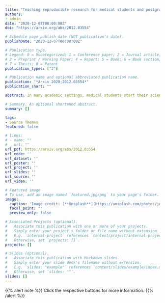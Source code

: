 ```yaml
---
title: "Teaching reproducible research for medical students and postgraduate pharmaceutical scientists"
authors:
- admin
date: "2020-12-07T00:00:00Z"
doi: "https://arxiv.org/abs/2012.03554"

# Schedule page publish date (NOT publication's date).
publishDate: "2020-12-07T00:00:00Z"

# Publication type.
# Legend: 0 = Uncategorized; 1 = Conference paper; 2 = Journal article;
# 3 = Preprint / Working Paper; 4 = Report; 5 = Book; 6 = Book section;
# 7 = Thesis; 8 = Patent
publication_types: ["2"]

# Publication name and optional abbreviated publication name.
publication: "*Arxiv 2020;2012.03554*"
publication_short: ""

abstract: In many academic settings, medical students start their scientific work already during their studies. Like at our institution, they often work in interdisciplinary teams with more or less experienced (postgraduate) researchers of pharmaceutical sciences, natural sciences in general, or biostatistics. All of them should be taught good research practices as an integral part of their education, especially in terms of statistical analysis. This includes reproducibility as a central aspect of modern research. Acknowledging that even educators might be unfamiliar with necessary aspects of a perfectly reproducible workflow, I agreed to give a lecture series on reproducible research (RR) for medical students and postgraduate pharmacists involved in several areas of clinical research. Thus, I designed a piloting lecture series to highlight definitions of RR, reasons for RR, potential merits of RR, and ways to work accordingly. In trying to actually reproduce a published analysis, I encountered several practical obstacles. In this article, I focus on this working example to emphasize the manifold facets of RR, to provide possible explanations and solutions, and argue that harmonized curricula for (quantitative) clinical researchers should include RR principles. I therefore hope these experiences are helpful to raise awareness among educators and students. RR working habits are not only beneficial for ourselves or our students, but also for other researchers within an institution, for scientific partners, for the scientific community, and eventually for the public profiting from research findings.

# Summary. An optional shortened abstract.
summary: []

tags:
- Source Themes
featured: false

# links:
# - name: ""
#   url: ""
url_pdf: https://arxiv.org/abs/2012.03554
url_code: ''
url_dataset: ''
url_poster: ''
url_project: ''
url_slides: ''
url_source: ''
url_video: ''

# Featured image
# To use, add an image named `featured.jpg/png` to your page's folder. 
image:
  caption: 'Image credit: [**Unsplash**](https://unsplash.com/photos/jdD8gXaTZsc)'
  focal_point: ""
  preview_only: false

# Associated Projects (optional).
#   Associate this publication with one or more of your projects.
#   Simply enter your project's folder or file name without extension.
#   E.g. `internal-project` references `content/project/internal-project/index.md`.
#   Otherwise, set `projects: []`.
projects: []

# Slides (optional).
#   Associate this publication with Markdown slides.
#   Simply enter your slide deck's filename without extension.
#   E.g. `slides: "example"` references `content/slides/example/index.md`.
#   Otherwise, set `slides: ""`.
slides: []
---
```


{{% alert note %}}
Click the respective buttons for more information.
{{% /alert %}}
